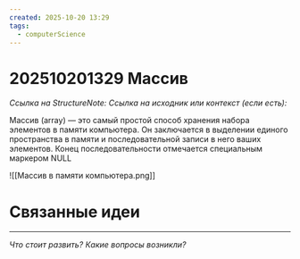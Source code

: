 ```yaml
---
created: 2025-10-20 13:29
tags:
  - computerScience
---
```

# 202510201329 Массив

*Ссылка на StructureNote:*
*Ссылка на исходник или контекст (если есть):* 

Массив (array) — это самый простой способ хранения набора элементов в памяти компьютера. Он заключается в выделении единого пространства в памяти и последовательной записи в него ваших элементов. Конец последовательности отмечается специальным маркером NULL

![[Массив в памяти компьютера.png]]

# Связанные идеи

---

*Что стоит развить? Какие вопросы возникли?*
